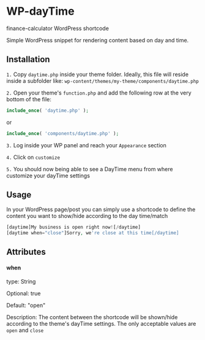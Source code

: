 # WP-dayTime
finance-calculator WordPress shortcode

Simple WordPress snippet for rendering content based on day and time.

## Installation

`1.` Copy `daytime.php` inside your theme folder. Ideally, this file will reside
inside a subfolder like: `wp-content/themes/my-theme/components/daytime.php`

`2.` Open your theme's `function.php` and add the following row at the very
bottom of the file:

```php
include_once( 'daytime.php' );
```

or

```php
include_once( 'components/daytime.php' );
```

`3.` Log inside your WP panel and reach your `Appearance` section

`4.` Click on `customize`

`5.` You should now being able to see a DayTime menu from where customize
your dayTime settings

## Usage

In your WordPress page/post you can simply use a shortcode to define the content
you want to show/hide according to the day time/match

```php
[daytime]My business is open right now![/daytime]
[daytime when="close"]Sorry, we're close at this time[/daytime]
```

## Attributes

#### when

type: String

Optional: true

Default: "open"

Description: The content between the shortcode will be shown/hide according to
the theme's dayTime settings.
The only acceptable values are `open` and `close`
